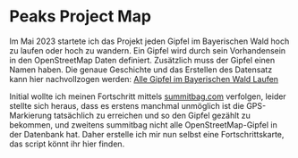 # Peaks Project Map

Im Mai 2023 startete ich das Projekt jeden Gipfel im Bayerischen Wald hoch zu laufen oder hoch zu wandern. Ein Gipfel wird durch sein Vorhandensein in den OpenStreetMap Daten definiert. Zusätzlich muss der Gipfel einen Namen haben. Die genaue Geschichte und das Erstellen des Datensatz kann hier nachvollzogen werden: [Alle Gipfel im Bayerischen Wald Laufen](https://raincastle.blog/posts/2023-05-06-Alle-Gipfel-im-bayerischen-Wald)

Initial wollte ich meinen Fortschritt mittels [summitbag.com](summitbag.com) verfolgen, leider stellte sich heraus, dass es erstens manchmal unmöglich ist die GPS-Markierung tatsächlich zu erreichen und so den Gipfel gezählt zu bekommen, und zweitens summitbag nicht alle OpenStreetMap-Gipfel in der Datenbank hat. Daher erstelle ich mir nun selbst eine Fortschrittskarte, das script könnt ihr hier finden.
